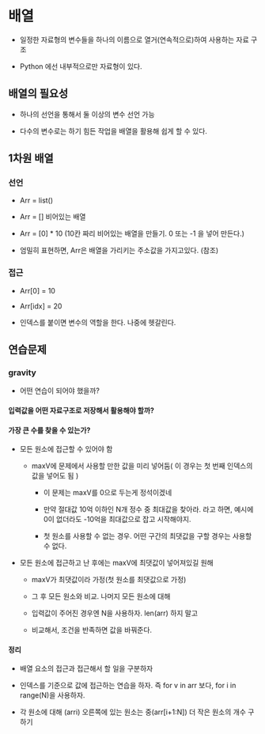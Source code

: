 # 배열

- 일정한 자료형의 변수들을 하나의 이름으로 열거(연속적으로)하여 사용하는 자료 구조

- Python 에선 내부적으로만 자료형이 있다.

## 배열의 필요성

- 하나의 선언을 통해서 둘 이상의 변수 선언 가능

- 다수의 변수로는 하기 힘든 작업을 배열을 활용해 쉽게 할 수 있다.

## 1차원 배열

### 선언

- Arr = list()

- Arr = [] 비어있는 배열

- Arr = [0] * 10 (10칸 짜리 비어있는 배열을 만들기. 0 또는 -1 을 넣어 만든다.)

- 엄밀히 표현하면, Arr은 배열을 가리키는 주소값을 가지고있다. (참조)

### 접근

- Arr[0] = 10

- Arr[idx] = 20

- 인덱스를 붙이면 변수의 역할을 한다. 나중에 헷갈린다.

## 연습문제

### gravity

- 어떤 연습이 되어야 했을까?

#### 입력값을 어떤 자료구조로 저장해서 활용해야 할까?

#### 가장 큰 수를 찾을 수 있는가?

- 모든 원소에 접근할 수 있어야 함

    - maxV에 문제에서 사용할 만한 값을 미리 넣어둠( 이 경우는 첫 번째 인덱스의 값을 넣어도 됨 )

        - 이 문제는 maxV를 0으로 두는게 정석이겠네

        - 만약 절대값 10억 이하인 N개 정수 중 최대값을 찾아라. 라고 하면, 예시에 0이 없더라도 -10억을 최대값으로 잡고 시작해야지.

        - 첫 원소를 사용할 수 없는 경우. 어떤 구간의 최댓값을 구할 경우는 사용할 수 없다.

- 모든 원소에 접근하고 난 후에는 maxV에 최댓값이 넣어져있길 원해

    - maxV가 최댓값이라 가정(첫 원소를 최댓값으로 가정)

    - 그 후 모든 원소와 비교. 나머지 모든 원소에 대해

    - 입력값이 주어진 경우엔 N을 사용하자. len(arr) 하지 말고

    - 비교해서, 조건을 반족하면 값을 바꿔준다.

#### 정리

- 배열 요소의 접근과 접근해서 할 일을 구분하자

- 인덱스를 기준으로 값에 접근하는 연습을 하자. 즉 for v in arr 보다, for i in range(N)을 사용하자.

- 각 원소에 대해 (arri) 오른쪽에 있는 원소는 중(arr[i+1:N]) 더 작은 원소의 개수 구하기